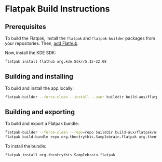 # Flatpak Build Instructions

## Prerequisites
To build the Flatpak, install the `flatpak` and `flatpak-builder` packages
from your repositories. Then, [add Flathub](https://flatpak.org/setup/).

Now, install the KDE SDK:
```sh
flatpak install flathub org.kde.Sdk//5.15-22.08
```

## Building and installing
To build and install the app locally:

```sh
flatpak-builder --force-clean --install --user builddir build-aux/flatpak/org.thentrythis.Samplebrain.yaml
```

## Building and exporting
To build and export a Flatpak bundle:

```sh
flatpak-builder --force-clean --repo=repo builddir build-aux/flatpak/org.thentrythis.Samplebrain.yaml
flatpak build-bundle repo org.thentrythis.Samplebrain.flatpak org.thentrythis.Samplebrain
```

To install the bundle:

```sh
flatpak install org.thentrythis.Samplebrain.flatpak
```